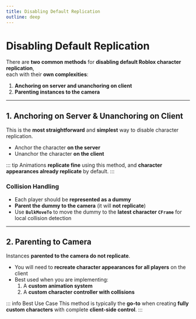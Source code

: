 ```yaml
---
title: Disabling Default Replication
outline: deep
---
```


# Disabling Default Replication

There are **two common methods** for **disabling default Roblox character replication**,  
each with their **own complexities**:

1. **Anchoring on server and unanchoring on client**  
2. **Parenting instances to the camera**

---

## 1. Anchoring on Server & Unanchoring on Client

This is the **most straightforward** and **simplest** way to disable character replication.

- Anchor the character **on the server**  
- Unanchor the character **on the client**

::: tip
Animations **replicate fine** using this method, and **character appearances already replicate** by default.
:::

### Collision Handling

- Each player should be **represented as a dummy**  
- **Parent the dummy to the camera** (it will **not replicate**)  
- Use **`BulkMoveTo`** to move the dummy to the **latest character `CFrame`** for local collision detection

---

## 2. Parenting to Camera

Instances **parented to the camera do not replicate**.  

- You will need to **recreate character appearances for all players** on the client  
- Best used when you are implementing:  
  1. A **custom animation system**  
  2. A **custom character controller with collisions**

::: info Best Use Case
This method is typically the **go-to** when creating **fully custom characters** with complete **client-side control**.
:::
